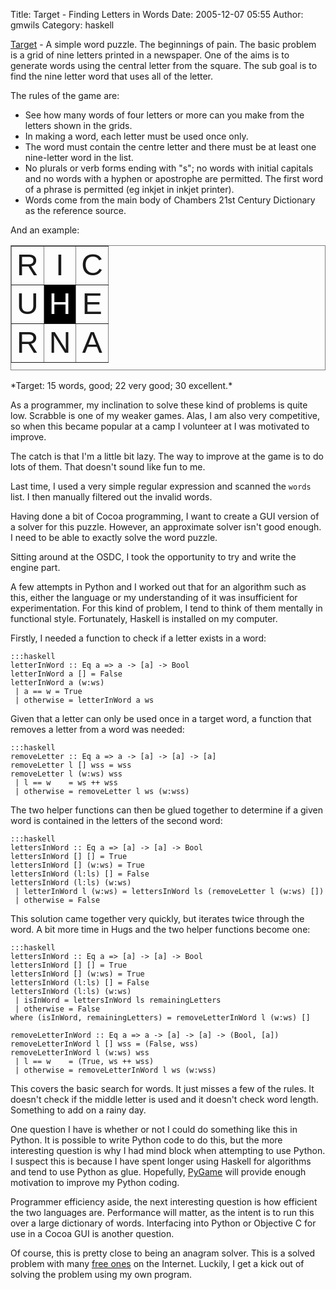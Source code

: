 Title: Target - Finding Letters in Words
Date: 2005-12-07 05:55
Author: gmwils
Category: haskell

[Target][] - A simple word puzzle. The beginnings of pain. The basic
problem is a grid of nine letters printed in a newspaper. One of the
aims is to generate words using the central letter from the square. The
sub goal is to find the nine letter word that uses all of the letter.

The rules of the game are:

-   See how many words of four letters or more can you make from the
    letters shown in the grids.
-   In making a word, each letter must be used once only.
-   The word must contain the centre letter and there must be at least
    one nine-letter word in the list.
-   No plurals or verb forms ending with "s"; no words with initial
    capitals and no words with a hyphen or apostrophe are permitted. The
    first word of a phrase is permitted (eg inkjet in inkjet printer).
-   Words come from the main body of Chambers 21st Century Dictionary as
    the reference source.

And an example:

<table align="center" cellspacing="2" cellpadding="2" width="200" height="200" border="1" frame="box">
<tr>
<td valign="middle" align="center">
  <font face="arial,helvetica" size="+4">R</font>
</td>
<td valign="middle" align="center">
  <font face="arial,helvetica" size="+4">I</font>
</td>
<td valign="middle" align="center">
  <font face="arial,helvetica" size="+4">C</font>
</td>
</tr>
<tr>
<td valign="middle" align="center">
  <font face="arial,helvetica" size="+4">U</font>
</td>
<td valign="middle" align="center" bgcolor="#000000">
  <font color="#ffffff" face="arial,helvetica" size="+4">H</font>
</td>
<td valign="middle" align="center">
  <font face="arial,helvetica" size="+4">E</font>
</td>
</tr>
<tr>
<td valign="middle" align="center">
  <font face="arial,helvetica" size="+4">R</font>
</td>
<td valign="middle" align="center">
  <font face="arial,helvetica" size="+4">N</font>
</td>
<td valign="middle" align="center">
  <font face="arial,helvetica" size="+4">A</font>
</td>
</tr>
</table>
*Target: 15 words, good; 22 very good; 30 excellent.*

As a programmer, my inclination to solve these kind of problems is quite
low. Scrabble is one of my weaker games. Alas, I am also very
competitive, so when this became popular at a camp I volunteer at I was
motivated to improve.

The catch is that I'm a little bit lazy. The way to improve at the game
is to do lots of them. That doesn't sound like fun to me.

Last time, I used a very simple regular expression and scanned the
`words` list. I then manually filtered out the invalid words.

Having done a bit of Cocoa programming, I want to create a GUI version
of a solver for this puzzle. However, an approximate solver isn't good
enough. I need to be able to exactly solve the word puzzle.

Sitting around at the OSDC, I took the opportunity to try and write the
engine part.

A few attempts in Python and I worked out that for an algorithm such as
this, either the language or my understanding of it was insufficient for
experimentation. For this kind of problem, I tend to think of them
mentally in functional style. Fortunately, Haskell is installed on my
computer.

Firstly, I needed a function to check if a letter exists in a word:

    :::haskell
    letterInWord :: Eq a => a -> [a] -> Bool
    letterInWord a [] = False
    letterInWord a (w:ws)
     | a == w = True
     | otherwise = letterInWord a ws

Given that a letter can only be used once in a target word, a function
that removes a letter from a word was needed:

    :::haskell
    removeLetter :: Eq a => a -> [a] -> [a] -> [a]
    removeLetter l [] wss = wss
    removeLetter l (w:ws) wss
     | l == w    = ws ++ wss
     | otherwise = removeLetter l ws (w:wss)

The two helper functions can then be glued together to determine if a
given word is contained in the letters of the second word:

    :::haskell
    lettersInWord :: Eq a => [a] -> [a] -> Bool
    lettersInWord [] [] = True
    lettersInWord [] (w:ws) = True
    lettersInWord (l:ls) [] = False
    lettersInWord (l:ls) (w:ws)
     | letterInWord l (w:ws) = lettersInWord ls (removeLetter l (w:ws) [])
     | otherwise = False

This solution came together very quickly, but iterates twice through the
word. A bit more time in Hugs and the two helper functions become one:

    :::haskell
    lettersInWord :: Eq a => [a] -> [a] -> Bool
    lettersInWord [] [] = True
    lettersInWord [] (w:ws) = True
    lettersInWord (l:ls) [] = False
    lettersInWord (l:ls) (w:ws)
     | isInWord = lettersInWord ls remainingLetters
     | otherwise = False
    where (isInWord, remainingLetters) = removeLetterInWord l (w:ws) []

    removeLetterInWord :: Eq a => a -> [a] -> [a] -> (Bool, [a])
    removeLetterInWord l [] wss = (False, wss)
    removeLetterInWord l (w:ws) wss
     | l == w    = (True, ws ++ wss)
     | otherwise = removeLetterInWord l ws (w:wss)

This covers the basic search for words. It just misses a few of the
rules. It doesn't check if the middle letter is used and it doesn't
check word length. Something to add on a rainy day.

One question I have is whether or not I could do something like this in
Python. It is possible to write Python code to do this, but the more
interesting question is why I had mind block when attempting to use
Python. I suspect this is because I have spent longer using Haskell for
algorithms and tend to use Python as glue. Hopefully, [PyGame][] will
provide enough motivation to improve my Python coding.

Programmer efficiency aside, the next interesting question is how
efficient the two languages are. Performance will matter, as the intent
is to run this over a large dictionary of words. Interfacing into Python
or Objective C for use in a Cocoa GUI is another question.

Of course, this is pretty close to being an anagram solver. This is a
solved problem with many [free ones][] on the Internet. Luckily, I get a
kick out of solving the problem using my own program.

  [Target]: http://www.theage.com.au/entertainment/puzzles/target.html
  [PyGame]: http://www.pseudofish.com/blog/2005/12/06/pygame-on-mac-os-x-with-pyopengl/
  [free ones]: http://www.ssynth.co.uk/~gay/cgi-bin/nph-an?line=RICUHERNA&words=1&dict=antworth&doai=on
